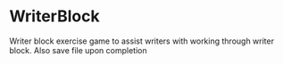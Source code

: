 # WriterBlock
Writer block exercise game to assist writers with working through writer block. Also save file upon completion
